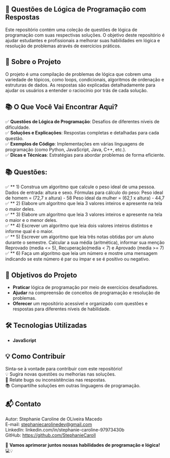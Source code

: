 ## 🧠 Questões de Lógica de Programação com Respostas

Este repositório contém uma coleção de questões de lógica de programação com suas respectivas soluções. O objetivo deste repositório é ajudar estudantes e profissionais a melhorar suas habilidades em lógica e resolução de problemas através de exercícios práticos.

## 🌟 Sobre o Projeto

O projeto é uma compilação de problemas de lógica que cobrem uma variedade de tópicos, como loops, condicionais, algoritmos de ordenação e estruturas de dados. As respostas são explicadas detalhadamente para ajudar os usuários a entender o raciocínio por trás de cada solução.

## 📚 O Que Você Vai Encontrar Aqui?
✅ **Questões de Lógica de Programação**: Desafios de diferentes níveis de dificuldade.  
✅ **Soluções e Explicações**: Respostas completas e detalhadas para cada questão.  
✅ **Exemplos de Código**: Implementações em várias linguagens de programação (como Python, JavaScript, Java, C++, etc.).  
✅ **Dicas e Técnicas**: Estratégias para abordar problemas de forma eficiente.

## 📚 Questões:
✅ ** 1) Construa um algoritmo que calcule o peso ideal de uma pessoa. Dados de entrada: altura e sexo. Fórmulas para cálculo do peso: Peso ideal de homem = (72,7 x altura) - 58 Peso ideal da mulher = (62,1 x altura) - 44,7 <br>
✅ ** 2) Elabore um algoritmo que leia 3 valores inteiros e apresente na tela o maior deles.  <br>
✅ ** 3) Elabore um algoritmo que leia 3 valores inteiros e apresente na tela o maior e o menor deles.  <br>
✅ ** 4) Escrever um algoritmo que leia dois valores inteiros distintos e informe qual é o maior. <br>
✅ ** 5) Escrever um algoritmo que leia três notas obtidas por um aluno durante o semestre. Calcular a sua média (aritmética), informar sua menção Reprovado (media <= 5), Recuperação(media < 7) e Aprovado (media >= 7)  <br>
✅ ** 6) Faça um algoritmo que leia um número e mostre uma mensagem indicando se este número é par ou ímpar e se é positivo ou negativo.  <br>

## 🚀 Objetivos do Projeto
- **Praticar** lógica de programação por meio de exercícios desafiadores.
- **Ajudar** na compreensão de conceitos de programação e resolução de problemas.
- **Oferecer** um repositório acessível e organizado com questões e respostas para diferentes níveis de habilidade.

## 🛠️ Tecnologias Utilizadas
- **JavaScript**

## 💡 Como Contribuir
Sinta-se à vontade para contribuir com este repositório!  <br>
💡 Sugira novas questões ou melhorias nas soluções.  <br>
🐛 Relate bugs ou inconsistências nas respostas.  <br>
📚 Compartilhe soluções em outras linguagens de programação. <br>

## 📬 Contato
Autor: Stephanie Caroline de OLiveira Macedo <br>
E-mail: stephaniecarolinedev@gmail.com <br>
LinkedIn: linkedin.com/in/stephanie-caroline-97973430b <br>
GitHub: https://github.com/StephanieCaroll <br>

🧠 **Vamos aprimorar juntos nossas habilidades de programação e lógica!** 💻💡

